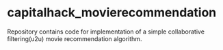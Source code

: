 # capitalhack_movierecommendation
Repository contains code for implementation of a simple collaborative filtering(u2u) movie recommendation algorithm.
